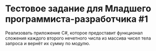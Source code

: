 # Тестовое задание для Младшего программиста-разработчика #1
Реализовать приложение C#, которое предоставит функционал сложения каждого второго нечетного 
числа из массива чисел тела запроса и вернёт их сумму по модулю.

